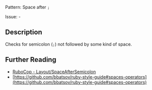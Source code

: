 Pattern: Space after `;`

Issue: -

## Description

Checks for semicolon (`;`) not followed by some kind of space.

## Further Reading

* [RuboCop - Layout/SpaceAfterSemicolon](https://rubocop.readthedocs.io/en/latest/cops_layout/#layoutspaceaftersemicolon)
* [https://github.com/bbatsov/ruby-style-guide#spaces-operators](https://github.com/bbatsov/ruby-style-guide#spaces-operators)
